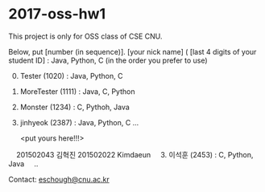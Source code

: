 # 2017-oss-hw1
This project is only for OSS class of CSE CNU.

Below, put
[number (in sequence)]. [your nick name] ( [last 4 digits of your student ID] : Java, Python, C (in the order you prefer to use) 



0. Tester (1020) : Java, Python, C
1. MoreTester (1111) : Java, C, Python
2. Monster (1234) : C, Pythoh, Java
3. jinhyeok (2387) : Java, Python, C
     ...
     
     <put yours here!!!>

     201502043 김혁진
     201502022 Kimdaeun
     3. 이석훈 (2453) : C, Python, Java
     ..


Contact: eschough@cnu.ac.kr
